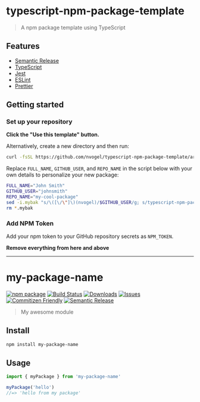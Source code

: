 # typescript-npm-package-template

> A npm package template using TypeScript

## Features

- [Semantic Release](https://github.com/semantic-release/semantic-release)
- [TypeScript](https://www.typescriptlang.org/)
- [Jest](https://jestjs.io/)
- [ESLint](https://eslint.org/)
- [Prettier](https://prettier.io/)

## Getting started

### Set up your repository

**Click the "Use this template" button.**

Alternatively, create a new directory and then run:

```bash
curl -fsSL https://github.com/nvogel/typescript-npm-package-template/archive/main.tar.gz | tar -xz --strip-components=1
```

Replace `FULL_NAME`, `GITHUB_USER`, and `REPO_NAME` in the script below with your own details to personalize your new package:

```bash
FULL_NAME="John Smith"
GITHUB_USER="johnsmith"
REPO_NAME="my-cool-package"
sed -i.mybak "s/\([\/\"]\)(nvogel)/$GITHUB_USER/g; s/typescript-npm-package-template\|my-package-name/$REPO_NAME/g; s/Ryan Sonshine/$FULL_NAME/g" package.json package-lock.json README.md
rm *.mybak
```

### Add NPM Token

Add your npm token to your GitHub repository secrets as `NPM_TOKEN`.

**Remove everything from here and above**

---

# my-package-name

[![npm package][npm-img]][npm-url]
[![Build Status][build-img]][build-url]
[![Downloads][downloads-img]][downloads-url]
[![Issues][issues-img]][issues-url]
[![Commitizen Friendly][commitizen-img]][commitizen-url]
[![Semantic Release][semantic-release-img]][semantic-release-url]

> My awesome module

## Install

```bash
npm install my-package-name
```

## Usage

```ts
import { myPackage } from 'my-package-name'

myPackage('hello')
//=> 'hello from my package'
```

[build-img]: https://github.com/nvogel/typescript-npm-package-template/actions/workflows/release.yml/badge.svg
[build-url]: https://github.com/nvogel/typescript-npm-package-template/actions/workflows/release.yml
[downloads-img]: https://img.shields.io/npm/dt/typescript-npm-package-template
[downloads-url]: https://www.npmtrends.com/typescript-npm-package-template
[npm-img]: https://img.shields.io/npm/v/typescript-npm-package-template
[npm-url]: https://www.npmjs.com/package/typescript-npm-package-template
[issues-img]: https://img.shields.io/github/issues/nvogel/typescript-npm-package-template
[issues-url]: https://github.com/nvogel/typescript-npm-package-template/issues
[commitizen-img]: https://img.shields.io/badge/commitizen-friendly-brightgreen.svg
[commitizen-url]: http://commitizen.github.io/cz-cli/
[semantic-release-img]: https://img.shields.io/badge/%20%20%F0%9F%93%A6%F0%9F%9A%80-semantic--release-e10079.svg
[semantic-release-url]: https://github.com/semantic-release/semantic-release
